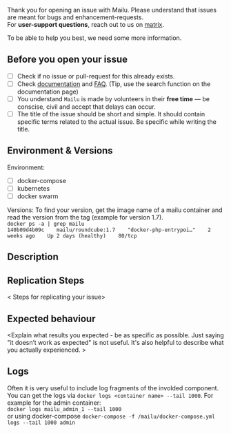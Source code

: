 Thank you for opening an issue with Mailu. Please understand that issues are meant for bugs and enhancement-requests.  
For **user-support questions**, reach out to us  on [matrix](https://matrix.to/#/#mailu:tedomum.net).

To be able to help you best, we need some more information.

## Before you open your issue
- [ ] Check if no issue or pull-request for this already exists.
- [ ] Check [documentation](https://mailu.io/master/) and [FAQ](https://mailu.io/master/faq.html). (Tip, use the search function on the documentation page)
- [ ] You understand `Mailu` is made by volunteers in their **free time** — be conscise, civil and accept that delays can occur.
- [ ] The title of the issue should be short and simple. It should contain specific terms related to the actual issue. Be specific while writing the title.

## Environment & Versions
Environment:
 - [ ] docker-compose
 - [ ] kubernetes
 - [ ] docker swarm

Versions:
To find your version, get the image name of a mailu container and read  the version from the tag (example for version 1.7).  
`docker ps -a | grep mailu`  
`140b09d4b09c    mailu/roundcube:1.7    "docker-php-entrypoi…"    2 weeks ago    Up 2 days (healthy)    80/tcp`

## Description
<Further explain the bug in a few words. It should be clear what the unexpected behaviour is.  Share it in an easy-to-understand language.>

## Replication Steps
< Steps for replicating your issue>

## Expected behaviour
<Explain what results you expected - be as specific as possible. Just saying "it doesn’t work as expected" is not useful. It's also helpful to describe what you actually experienced. >
																																																																	
	
## Logs
Often it is very useful to include log fragments of the involded component. You can get the logs via `docker logs <container name> --tail 1000`. For example for the admin container:  
`docker logs mailu_admin_1 --tail 1000`  
or using docker-compose `docker-compose -f /mailu/docker-compose.yml logs --tail 1000 admin`
